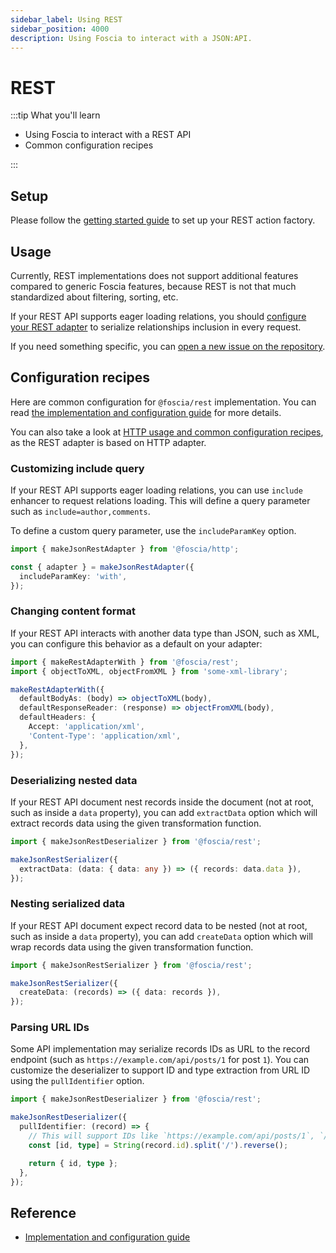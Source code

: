 ```yaml
---
sidebar_label: Using REST
sidebar_position: 4000
description: Using Foscia to interact with a JSON:API.
---
```


# REST

:::tip What you'll learn

- Using Foscia to interact with a REST API
- Common configuration recipes

:::

## Setup

Please follow the [getting started guide](/docs/getting-started) to set up your
REST action factory.

## Usage

Currently, REST implementations does not support additional features compared to
generic Foscia features, because REST is not that much standardized about
filtering, sorting, etc.

If your REST API supports eager loading relations, you should
[configure your REST adapter](/docs/reference/implementations/rest#makejsonrestadapter)
to serialize relationships inclusion in every request.

If you need something specific, you can
[open a new issue on the repository](https://github.com/foscia-dev/foscia/issues/new/choose).

## Configuration recipes

Here are common configuration for `@foscia/rest` implementation. You can read
[the implementation and configuration guide](/docs/reference/implementations/rest)
for more details.

You can also take a look at
[HTTP usage and common configuration recipes](/docs/digging-deeper/http), as
the REST adapter is based on HTTP adapter.

### Customizing include query

If your REST API supports eager loading relations, you can use `include`
enhancer to request relations loading. This will define a query parameter
such as `include=author,comments`.

To define a custom query parameter, use the `includeParamKey` option.

```typescript
import { makeJsonRestAdapter } from '@foscia/http';

const { adapter } = makeJsonRestAdapter({
  includeParamKey: 'with',
});
```

### Changing content format

If your REST API interacts with another data type than JSON, such as XML, you
can configure this behavior as a default on your adapter:

```typescript
import { makeRestAdapterWith } from '@foscia/rest';
import { objectToXML, objectFromXML } from 'some-xml-library';

makeRestAdapterWith({
  defaultBodyAs: (body) => objectToXML(body),
  defaultResponseReader: (response) => objectFromXML(body),
  defaultHeaders: {
    Accept: 'application/xml',
    'Content-Type': 'application/xml',
  },
});
```

### Deserializing nested data

If your REST API document nest records inside the document (not at root, such as
inside a `data` property), you can add `extractData` option which will extract
records data using the given transformation function.

```typescript
import { makeJsonRestDeserializer } from '@foscia/rest';

makeJsonRestSerializer({
  extractData: (data: { data: any }) => ({ records: data.data }),
});
```

### Nesting serialized data

If your REST API document expect record data to be nested (not at root, such as
inside a `data` property), you can add `createData` option which will wrap
records data using the given transformation function.

```typescript
import { makeJsonRestSerializer } from '@foscia/rest';

makeJsonRestSerializer({
  createData: (records) => ({ data: records }),
});
```

### Parsing URL IDs

Some API implementation may serialize records IDs as URL to the record endpoint
(such as `https://example.com/api/posts/1` for post `1`). You can customize
the deserializer to support ID and type extraction from URL ID using the
`pullIdentifier` option.

```typescript
import { makeJsonRestDeserializer } from '@foscia/rest';

makeJsonRestDeserializer({
  pullIdentifier: (record) => {
    // This will support IDs like `https://example.com/api/posts/1`, `/api/posts/1`, etc.
    const [id, type] = String(record.id).split('/').reverse();

    return { id, type };
  },
});
```

## Reference

- [Implementation and configuration guide](/docs/reference/implementations/rest)
